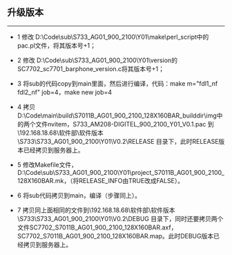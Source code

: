 ##  升级版本

***

  * 1 修改  D:\Code\sub\S733_AG01_900_2100\Y01\make\perl_script中的pac.pl文件，将其版本号+1；

  * 2 修改  D:\Code\sub\S733_AG01_900_2100\Y01\version的SC7702_sc7701_barphone_version.c将其版本号+1；

  * 3 将sub的代码copy到main里面，然后进行编译，代码：make m="fdl1_nf fdl2_nf"  job=4，make new job=4

  * 4 拷贝  D:\Code\main\build\S7011B_AG01_900_2100_128X160BAR_builddir\img中的两个文件nvitem，S733_AM208-DIGITEL_900_2100_Y01_V0.1.pac 到\\192.168.18.68\软件部\软件版本\S733\S733_AG01_900_2100\Y01\V0.2\RELEASE 目录下，此时RELEASE版本已经拷贝到服务器上。

  * 5 修改Makefile文件，D:\Code\sub\S733_AG01_900_2100\Y01\project_S7011B_AG01_900_2100_128X160BAR.mk，（将RELEASE_INFO由TRUE改成FALSE）。

  * 6 将sub代码拷贝到main，编译（步骤同上）。

  * 7 拷贝同上面相同的文件到\\192.168.18.68\软件部\软件版本\S733\S733_AG01_900_2100\Y01\V0.2\DEBUG 目录下，同时还要拷贝两个文件SC7702_S7011B_AG01_900_2100_128X160BAR.axf，SC7702_S7011B_AG01_900_2100_128X160BAR.map。此时DEBUG版本已经拷贝到服务器上。